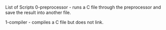 List of Scripts
0-preprocessor - runs a C file through the preprocessor and save the result into another file.

1-compiler -  compiles a C file but does not link.


